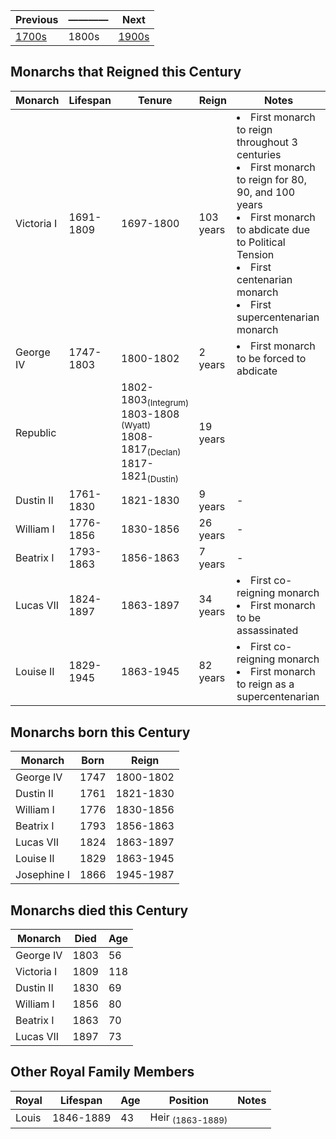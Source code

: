 | Previous | ———— | Next |
| - | - | - |
| [1700s] | 1800s | [1900s] |

[1700s]: ../1700_1799/readme.md
[1900s]: ../1900_1999/readme.md

## Monarchs that Reigned this Century
| Monarch | Lifespan | Tenure | Reign | Notes |
| ------- | ------- | ------- | ----- | ------- |
| Victoria I | 1691-1809 | 1697-1800 | 103 years  | <li>First monarch to reign throughout 3 centuries</li><li>First monarch to reign for 80, 90, and 100 years</li><li>First monarch to abdicate due to Political Tension</li><li>First centenarian monarch</li><li>First supercentenarian monarch</li> |
| George IV | 1747-1803 | 1800-1802 | 2 years  | <li>First monarch to be forced to abdicate</li> |
| Republic || 1802-1803<sub>(Integrum)</sub><br>1803-1808 <sub>(Wyatt)</sub><br>1808-1817<sub>(Declan)</sub><br>1817-1821<sub>(Dustin)</sub> | 19 years  ||
| Dustin II | 1761-1830 | 1821-1830 | 9 years  |-|
| William I | 1776-1856 | 1830-1856 | 26 years  |-|
| Beatrix I | 1793-1863 | 1856-1863 | 7 years  |-|
| Lucas VII | 1824-1897 | 1863-1897 | 34 years  |<li>First co-reigning monarch</li><li>First monarch to be assassinated</li>|
| Louise II | 1829-1945 | 1863-1945 | 82 years  |<li>First co-reigning monarch</li><li>First monarch to reign as a supercentenarian</li>|

## Monarchs born this Century
| Monarch | Born | Reign |
| ------- | ------- | ----- |
| George IV | 1747 | 1800-1802 |
| Dustin II | 1761 | 1821-1830 |
| William I | 1776 | 1830-1856 |
| Beatrix I | 1793 | 1856-1863 |
| Lucas VII | 1824 | 1863-1897 |
| Louise II | 1829 | 1863-1945 |
| Josephine I | 1866 | 1945-1987 |


## Monarchs died this Century
| Monarch | Died | Age |
| ------- | ------- | ----- |
| George IV | 1803 | 56 |
| Victoria I | 1809 | 118 |
| Dustin II | 1830 | 69 |
| William I | 1856 | 80 |
| Beatrix I | 1863 | 70 |
| Lucas VII | 1897 | 73 |


## Other Royal Family Members

| Royal | Lifespan | Age | Position | Notes |
| ----- | -------- | --- | -------- | ----- |
| Louis | 1846-1889 | 43 | Heir <sub>(1863-1889)</sub> ||
